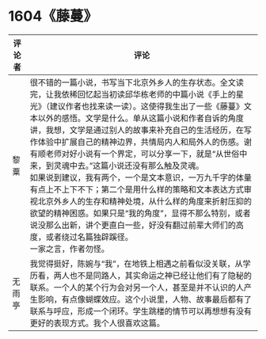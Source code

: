 # 1604《藤蔓》

评论者 | 评论 |
|---|---|
黎粟|很不错的一篇小说，书写当下北京外乡人的生存状态。全文读完，让我依稀回忆起当初读邱华栋老师的中篇小说《手上的星光》（建议作者也找来读一读）。这使得我生出了一些《藤蔓》文本以外的感悟。文学是什么。单从这篇小说和作者自诉的角度讲，我想，文学是通过别人的故事来补充自己的生活经历，在写作体验中扩展自己的精神边界，共情局内人和局外人的伤感。谢有顺老师对好小说有一个界定，可以分享一下，就是“从世俗中来，到灵魂中去。”这篇小说还没有那么触及灵魂。<br/>如果说到建议，我有两个，一个是文本意识，一万九千字的体量有点上不上下不下；第二个是用什么样的策略和文本表达方式审视北京外乡人的生存和精神处境，从什么样的角度来折射压抑的欲望的精神困惑。如果只是“我的角度”，显得不那么特别，或者说没那么出新，讲个更直白一些，好没有翻过前辈大师们的高度，或者绕过名篇独辟蹊径。<br/>一家之言，作者勿怪。
无雨亭|我觉得挺好，陈婉与“我”，在地铁上相遇之前看似没关联，从学历看，两人也不是同路人，其实命运之神已经让他们有了隐秘的联系。一个人的某个行为会对另一个人，甚至是并不认识的人产生影响，有点像蝴蝶效应。这个小说里，人物、故事最后都有了联系与呼应，形成一个闭环。学生跳楼的情节可以再想想有没有更好的表现方式。我个人很喜欢这篇。


